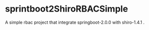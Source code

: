 # sprintboot2ShiroRBACSimple
A simple rbac project that integrate springboot-2.0.0 with shiro-1.4.1 .
